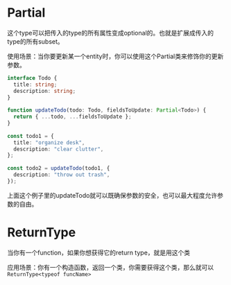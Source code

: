 # Partial<Type>

这个type可以把传入的type的所有属性变成optional的。也就是扩展成传入的type的所有subset。

使用场景：当你要更新某一个entity时，你可以使用这个Partial类来修饰你的更新参数。
```ts
interface Todo {
  title: string;
  description: string;
}
 
function updateTodo(todo: Todo, fieldsToUpdate: Partial<Todo>) {
  return { ...todo, ...fieldsToUpdate };
}
 
const todo1 = {
  title: "organize desk",
  description: "clear clutter",
};
 
const todo2 = updateTodo(todo1, {
  description: "throw out trash",
});
```
上面这个例子里的updateTodo就可以既确保参数的安全，也可以最大程度允许参数的自由。

# ReturnType<Type>
当你有一个function，如果你想获得它的return type，就是用这个类

应用场景：你有一个构造函数，返回一个类，你需要获得这个类，那么就可以`ReturnType<typeof funcName>`



